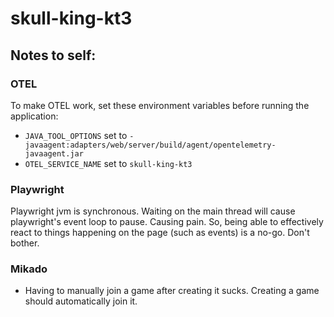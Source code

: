 # skull-king-kt3

## Notes to self:

### OTEL

To make OTEL work, set these environment variables before running the application:

- `JAVA_TOOL_OPTIONS` set to `-javaagent:adapters/web/server/build/agent/opentelemetry-javaagent.jar`
- `OTEL_SERVICE_NAME` set to `skull-king-kt3`

### Playwright

Playwright jvm is synchronous. Waiting on the main thread will cause playwright's event loop to pause. Causing pain.
So, being able to effectively react to things happening on the page (such as events) is a no-go. Don't bother.

### Mikado

- Having to manually join a game after creating it sucks. Creating a game should automatically join it.
